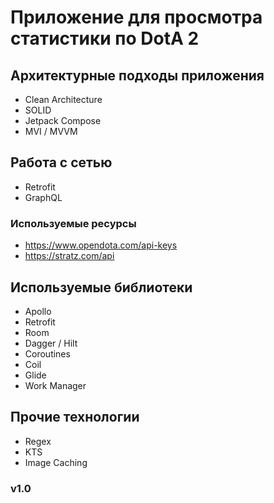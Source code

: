 # Приложение для просмотра статистики по DotA 2


## Архитектурные подходы приложения
- Clean Architecture
- SOLID
- Jetpack Compose
- MVI / MVVM

## Работа с сетью
- Retrofit
- GraphQL

### Используемые ресурсы
- https://www.opendota.com/api-keys
- https://stratz.com/api

## Используемые библиотеки
- Apollo
- Retrofit
- Room
- Dagger / Hilt
- Coroutines
- Coil
- Glide
- Work Manager


## Прочие технологии
- Regex
- KTS
- Image Caching

### v1.0

